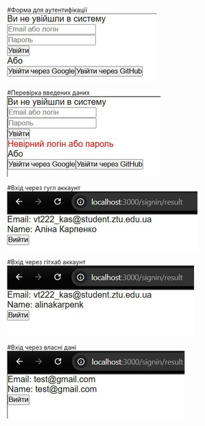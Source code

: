 #Форма для аутентифікації
![authentic form](public/img/image.png)

#Перевірка введених даних
![validation](public/img/5260521711768564222.jpg)

#Вхід через гугл аккаунт
![google](public/img/5260521711768564231.jpg)

#Вхід через гітхаб аккаунт
![github](public/img/5260521711768564232.jpg)

#Вхід через власні дані
![credential](public/img/5260521711768564230.jpg)
